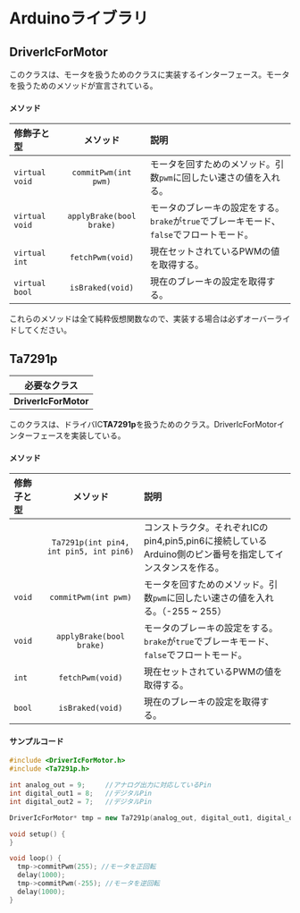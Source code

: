 # Arduinoライブラリ

## DriverIcForMotor
このクラスは、モータを扱うためのクラスに実装するインターフェース。モータを扱うためのメソッドが宣言されている。  

#### メソッド
|修飾子と型|メソッド|説明|
|:-----|:----:|:---|
|`virtual void`|`commitPwm(int pwm)`|モータを回すためのメソッド。引数`pwm`に回したい速さの値を入れる。|
|`virtual void`|`applyBrake(bool brake)`|モータのブレーキの設定をする。`brake`が`true`でブレーキモード、`false`でフロートモード。|
|`virtual int`|`fetchPwm(void)`|現在セットされているPWMの値を取得する。|
|`virtual bool`|`isBraked(void)`|現在のブレーキの設定を取得する。|

これらのメソッドは全て純粋仮想関数なので、実装する場合は必ずオーバーライドしてください。

## Ta7291p
|必要なクラス|
|:-:|
|**DriverIcForMotor**|
このクラスは、ドライバIC**TA7291p**を扱うためのクラス。DriverIcForMotorインターフェースを実装している。


#### メソッド
|修飾子と型|メソッド|説明|
|:---|:----:|:---|
||`Ta7291p(int pin4, int pin5, int pin6)`|コンストラクタ。それぞれICのpin4,pin5,pin6に接続しているArduino側のピン番号を指定してインスタンスを作る。|
|`void`|`commitPwm(int pwm)`|モータを回すためのメソッド。引数`pwm`に回したい速さの値を入れる。（-255 ~ 255）|
|`void`|`applyBrake(bool brake)`|モータのブレーキの設定をする。`brake`が`true`でブレーキモード、`false`でフロートモード。|
|`int`|`fetchPwm(void)`|現在セットされているPWMの値を取得する。|
|`bool`|`isBraked(void)`|現在のブレーキの設定を取得する。|

#### サンプルコード
~~~c++
#include <DriverIcForMotor.h>
#include <Ta7291p.h>

int analog_out = 9;		//アナログ出力に対応しているPin
int digital_out1 = 8;	//デジタルPin
int digital_out2 = 7;	//デジタルPin

DriverIcForMotor* tmp = new Ta7291p(analog_out, digital_out1, digital_out2);

void setup() {
}

void loop() {
  tmp->commitPwm(255); //モータを正回転
  delay(1000);
  tmp->commitPwm(-255); //モータを逆回転
  delay(1000);
}
~~~





















